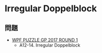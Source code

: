 # Irregular Doppelblock

## 問題
- [WPF PUZZLE GP 2017 ROUND 1](../questions/wpfpgp2017-1.md)
	- A12-14. Irregular Doppelblock
